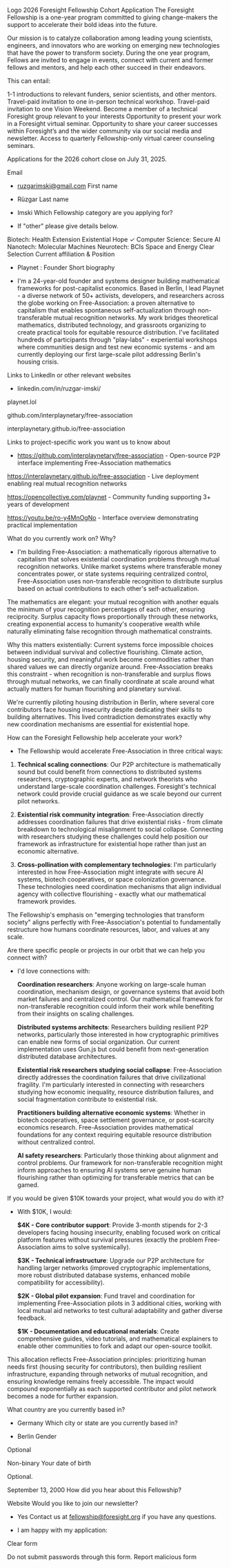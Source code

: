 Logo
2026 Foresight Fellowship Cohort Application
The Foresight Fellowship is a one-year program committed to giving change-makers the support to accelerate their bold ideas into the future.

Our mission is to catalyze collaboration among leading young scientists, engineers, and innovators who are working on emerging new technologies that have the power to transform society. During the one year program, Fellows are invited to engage in events, connect with current and former fellows and mentors, and help each other succeed in their endeavors.

This can entail:

1-1 introductions to relevant funders, senior scientists, and other mentors.
Travel-paid invitation to one in-person technical workshop.
Travel-paid invitation to one Vision Weekend.
Become a member of a technical Foresight group relevant to your interests
Opportunity to present your work in a Foresight virtual seminar.
Opportunity to share your career successes within Foresight’s and the wider community via our social media and newsletter.
Access to quarterly Fellowship-only virtual career counseling seminars.

Applications for the 2026 cohort close on July 31, 2025.

Email

- ruzgarimski@gmail.com
  First name

- Rüzgar
  Last name

- Imski
  Which Fellowship category are you applying for?

- If "other" please give details below.

Biotech: Health Extension
Existential Hope ✓
Computer Science: Secure AI
Nanotech: Molecular Machines
Neurotech: BCIs
Space and Energy
Clear Selection
Current affiliation & Position

- Playnet : Founder
  Short biography

- I'm a 24-year-old founder and systems designer building mathematical frameworks for post-capitalist economics. Based in Berlin, I lead Playnet - a diverse network of 50+ activists, developers, and researchers across the globe working on Free-Association: a proven alternative to capitalism that enables spontaneous self-actualization through non-transferable mutual recognition networks. My work bridges theoretical mathematics, distributed technology, and grassroots organizing to create practical tools for equitable resource distribution. I've facilitated hundreds of participants through "play-labs" - experiential workshops where communities design and test new economic systems - and am currently deploying our first large-scale pilot addressing Berlin's housing crisis.

Links to LinkedIn or other relevant websites

- linkedin.com/in/ruzgar-imski/

playnet.lol

github.com/interplaynetary/free-association

interplaynetary.github.io/free-association

Links to project-specific work you want us to know about

- https://github.com/interplaynetary/free-association - Open-source P2P interface implementing Free-Association mathematics

https://interplaynetary.github.io/free-association - Live deployment enabling real mutual recognition networks

https://opencollective.com/playnet - Community funding supporting 3+ years of development

https://youtu.be/ro-y4MnOgNo - Interface overview demonstrating practical implementation

What do you currently work on? Why?

- I'm building Free-Association: a mathematically rigorous alternative to capitalism that solves existential coordination problems through mutual recognition networks. Unlike market systems where transferable money concentrates power, or state systems requiring centralized control, Free-Association uses non-transferable recognition to distribute surplus based on actual contributions to each other's self-actualization.

The mathematics are elegant: your mutual recognition with another equals the minimum of your recognition percentages of each other, ensuring reciprocity. Surplus capacity flows proportionally through these networks, creating exponential access to humanity's cooperative wealth while naturally eliminating false recognition through mathematical constraints.

Why this matters existentially: Current systems force impossible choices between individual survival and collective flourishing. Climate action, housing security, and meaningful work become commodities rather than shared values we can directly organize around. Free-Association breaks this constraint - when recognition is non-transferable and surplus flows through mutual networks, we can finally coordinate at scale around what actually matters for human flourishing and planetary survival.

We're currently piloting housing distribution in Berlin, where several core contributors face housing insecurity despite dedicating their skills to building alternatives. This lived contradiction demonstrates exactly why new coordination mechanisms are essential for existential hope.

How can the Foresight Fellowship help accelerate your work?

- The Fellowship would accelerate Free-Association in three critical ways:

1. **Technical scaling connections**: Our P2P architecture is mathematically sound but could benefit from connections to distributed systems researchers, cryptographic experts, and network theorists who understand large-scale coordination challenges. Foresight's technical network could provide crucial guidance as we scale beyond our current pilot networks.

2. **Existential risk community integration**: Free-Association directly addresses coordination failures that drive existential risks - from climate breakdown to technological misalignment to social collapse. Connecting with researchers studying these challenges could help position our framework as infrastructure for existential hope rather than just an economic alternative.

3. **Cross-pollination with complementary technologies**: I'm particularly interested in how Free-Association might integrate with secure AI systems, biotech cooperatives, or space colonization governance. These technologies need coordination mechanisms that align individual agency with collective flourishing - exactly what our mathematical framework provides.

The Fellowship's emphasis on "emerging technologies that transform society" aligns perfectly with Free-Association's potential to fundamentally restructure how humans coordinate resources, labor, and values at any scale.

Are there specific people or projects in our orbit that we can help you connect with?

- I'd love connections with:

  **Coordination researchers**: Anyone working on large-scale human coordination, mechanism design, or governance systems that avoid both market failures and centralized control. Our mathematical framework for non-transferable recognition could inform their work while benefiting from their insights on scaling challenges.

  **Distributed systems architects**: Researchers building resilient P2P networks, particularly those interested in how cryptographic primitives can enable new forms of social organization. Our current implementation uses Gun.js but could benefit from next-generation distributed database architectures.

  **Existential risk researchers studying social collapse**: Free-Association directly addresses the coordination failures that drive civilizational fragility. I'm particularly interested in connecting with researchers studying how economic inequality, resource distribution failures, and social fragmentation contribute to existential risk.

  **Practitioners building alternative economic systems**: Whether in biotech cooperatives, space settlement governance, or post-scarcity economics research. Free-Association provides mathematical foundations for any context requiring equitable resource distribution without centralized control.

  **AI safety researchers**: Particularly those thinking about alignment and control problems. Our framework for non-transferable recognition might inform approaches to ensuring AI systems serve genuine human flourishing rather than optimizing for transferable metrics that can be gamed.

If you would be given $10K towards your project, what would you do with it?

- With $10K, I would:

  **$4K - Core contributor support**: Provide 3-month stipends for 2-3 developers facing housing insecurity, enabling focused work on critical platform features without survival pressures (exactly the problem Free-Association aims to solve systemically).

  **$3K - Technical infrastructure**: Upgrade our P2P architecture for handling larger networks (improved cryptographic implementations, more robust distributed database systems, enhanced mobile compatibility for accessibility).

  **$2K - Global pilot expansion**: Fund travel and coordination for implementing Free-Association pilots in 3 additional cities, working with local mutual aid networks to test cultural adaptability and gather diverse feedback.

  **$1K - Documentation and educational materials**: Create comprehensive guides, video tutorials, and mathematical explainers to enable other communities to fork and adapt our open-source toolkit.

This allocation reflects Free-Association principles: prioritizing human needs first (housing security for contributors), then building resilient infrastructure, expanding through networks of mutual recognition, and ensuring knowledge remains freely accessible. The impact would compound exponentially as each supported contributor and pilot network becomes a node for further expansion.

What country are you currently based in?

- Germany
  Which city or state are you currently based in?

- Berlin
  Gender

Optional

Non-binary
Your date of birth

Optional.

September 13, 2000
How did you hear about this Fellowship?

Website
Would you like to join our newsletter?

- Yes
  Contact us at fellowship@foresight.org if you have any questions.

- I am happy with my application:

Clear form

Do not submit passwords through this form. Report malicious form
